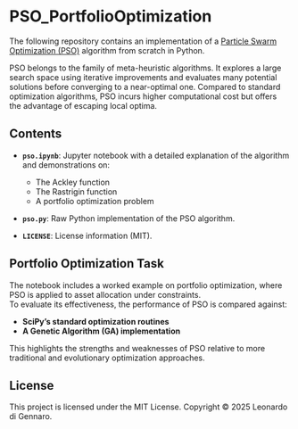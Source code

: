 # PSO_PortfolioOptimization

The following repository contains an implementation of a [Particle Swarm Optimization (PSO)](https://en.wikipedia.org/wiki/Particle_swarm_optimization) algorithm from scratch in Python. 

PSO belongs to the family of meta-heuristic algorithms. It explores a large search space using iterative improvements and evaluates many potential solutions before converging to a near-optimal one. Compared to standard optimization algorithms, PSO incurs higher computational cost but offers the advantage of escaping local optima.

## Contents

- **`pso.ipynb`**: Jupyter notebook with a detailed explanation of the algorithm and demonstrations on:
  - The Ackley function  
  - The Rastrigin function  
  - A portfolio optimization problem  

- **`pso.py`**: Raw Python implementation of the PSO algorithm.  

- **`LICENSE`**: License information (MIT).  


## Portfolio Optimization Task

The notebook includes a worked example on portfolio optimization, where PSO is applied to asset allocation under constraints.  
To evaluate its effectiveness, the performance of PSO is compared against:  

- **SciPy’s standard optimization routines**  
- **A Genetic Algorithm (GA) implementation**  

This highlights the strengths and weaknesses of PSO relative to more traditional and evolutionary optimization approaches.

## License 
This project is licensed under the MIT License.
Copyright © 2025 Leonardo di Gennaro.

